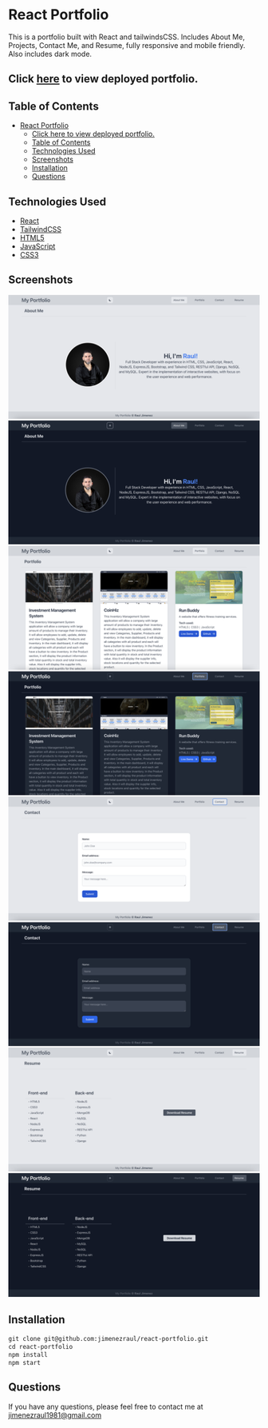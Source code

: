 # React Portfolio

This is a portfolio built with React and tailwindsCSS. Includes About Me, Projects, Contact Me, and Resume, fully responsive and mobile friendly. Also includes dark mode.

## Click [here](https://steady-trifle-a7e022.netlify.app/) to view deployed portfolio.

## Table of Contents

- [React Portfolio](#react-portfolio)
  - [Click here to view deployed portfolio.](#click-here-to-view-deployed-portfolio)
  - [Table of Contents](#table-of-contents)
  - [Technologies Used](#technologies-used)
  - [Screenshots](#screenshots)
  - [Installation](#installation)
  - [Questions](#questions)

## Technologies Used

- [React](https://reactjs.org/)
- [TailwindCSS](https://tailwindcss.com/)
- [HTML5](https://developer.mozilla.org/en-US/docs/Web/Guide/HTML/HTML5)
- [JavaScript](https://developer.mozilla.org/en-US/docs/Web/JavaScript)
- [CSS3](https://developer.mozilla.org/en-US/docs/Web/CSS)

## Screenshots

![](/src/assets/img/about-light.png)
![](/src/assets/img/about-dark.png)
![](/src/assets/img/portfolio-light.png)
![](/src/assets/img/portfolio-dark.png)
![](/src/assets/img/contact-light.png)
![](/src/assets/img/contact-dark.png)
![](/src/assets/img/resume-light.png)
![](/src/assets/img/resume-dark.png)

## Installation

```
git clone git@github.com:jimenezraul/react-portfolio.git
cd react-portfolio
npm install
npm start
```

## Questions

If you have any questions, please feel free to contact me at [jimenezraul1981@gmail.com](mailto:jimenezraul1981@gmail.com)
